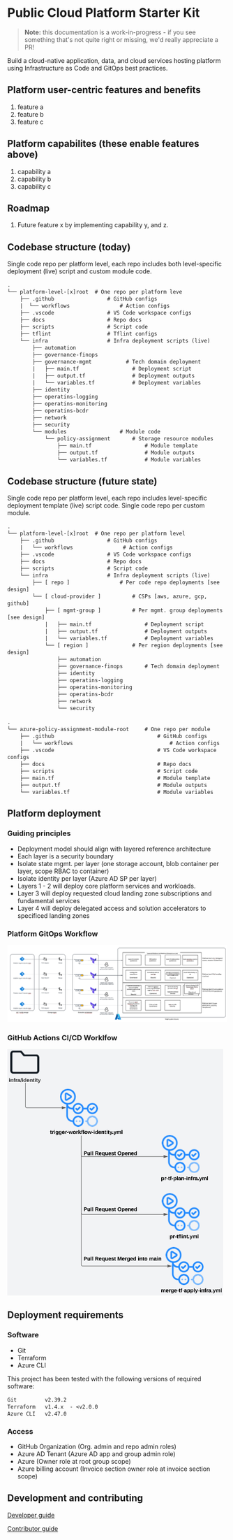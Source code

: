# Public Cloud Platform Starter Kit

> **Note:** this documentation is a work-in-progress - if you see something that's not quite right or missing, we'd really appreciate a PR!

Build a cloud-native application, data, and cloud services hosting platform using Infrastructure as Code and GitOps best practices.

## Platform user-centric features and benefits

1. feature a
2. feature b
3. feature c

## Platform capabilites (these enable features above)

1. capability a
2. capability b
3. capability c

## Roadmap

1. Future feature x by implementing capability y, and z.

## Codebase structure (today)
Single code repo per platform level, each repo includes both level-specific deployment (live) script and custom module code.  

    .                           
    └── platform-level-[x]root  # One repo per platform leve
        ├── .github                 # GitHub configs
        |  └── workflows                # Action configs
        ├── .vscode                 # VS Code workspace configs
        ├── docs                    # Repo docs
        ├── scripts                 # Script code
        ├── tflint                  # Tflint configs          
        └── infra                   # Infra deployment scripts (live)
            ├── automation               
            ├── governance-finops
            ├── governance-mgmt           # Tech domain deployment
            |   ├── main.tf                 # Deployment script
            |   ├── output.tf               # Deployment outputs
            |   └── variables.tf            # Deployment variables     
            ├── identity                 
            ├── operatins-logging
            ├── operatins-monitoring
            ├── operatins-bcdr            
            ├── network                 
            ├── security                           
            └── modules                 # Module code
                └── policy-assignment       # Storage resource modules
                    ├── main.tf                 # Module template
                    ├── output.tf               # Module outputs
                    └── variables.tf            # Module variables

## Codebase structure (future state)
Single code repo per platform level, each repo includes level-specific deployment template (live) script code. Single code repo per custom module. 

    .
    └── platform-level-[x]root  # One repo per platform level
        ├── .github                 # GitHub configs
        |   └── workflows                # Action configs
        ├── .vscode                 # VS Code workspace configs
        ├── docs                    # Repo docs
        ├── scripts                 # Script code            
        └── infra                   # Infra deployment scripts (live)
            ├── [ repo ]                # Per code repo deployments [see design]
            └── [ cloud-provider ]          # CSPs [aws, azure, gcp, github]
                ├── [ mgmt-group ]          # Per mgmt. group deployments [see design]
                |   ├── main.tf                 # Deployment script
                |   ├── output.tf               # Deployment outputs
                |   └── variables.tf            # Deployment variables
                └── [ region ]              # Per region deployments [see design]
                    ├── automation              
                    ├── governance-finops       # Tech domain deployment
                    ├── identity                 
                    ├── operatins-logging
                    ├── operatins-monitoring
                    ├── operatins-bcdr            
                    ├── network                 
                    └── security
    
    .
    └── azure-policy-assignment-module-root     # One repo per module
        ├── .github                                 # GitHub configs
        |   └── workflows                               # Action configs
        ├── .vscode                                 # VS Code workspace configs
        ├── docs                                    # Repo docs
        ├── scripts                                 # Script code 
        ├── main.tf                                 # Module template
        ├── output.tf                               # Module outputs
        └── variables.tf                            # Module variables



## Platform deployment

### Guiding principles
* Deployment model should align with layered reference architecture
* Each layer is a security boundary
* Isolate state mgmt. per layer (one storage account, blob container per layer, scope RBAC to container)
* Isolate identity per layer (Azure AD SP per layer) 
* Layers 1 - 2 will deploy core platform services and workloads.  
* Layer 3 will deploy requested cloud landing zone subscriptions and fundamental services
* Layer 4 will deploy delegated access and solution accelerators to specificed landing zones

### Platform GitOps Workflow
![Deployment workflow](./docs/images/platform-deployment.png "Deployment Workflow")

### GitHub Actions CI/CD Worklfow
![GitHub actions Workflow](./docs/images/github-actions-workflows.png "GitHub actions Workflow")


## Deployment requirements

### Software

* Git
* Terraform
* Azure CLI

This project has been tested with the following versions of required software:

    Git         v2.39.2
    Terraform   v1.4.x  - <v2.0.0
    Azure CLI   v2.47.0

### Access

* GitHub Organization (Org. admin and repo admin roles)
* Azure AD Tenant (Azure AD app and group admin role)
* Azure (Owner role at root group scope)
* Azure billing account (Invoice section owner role at invoice section scope)

## Development and contributing  

[Developer guide](docs/guide-development.md)

[Contributor guide](CONTRIBUTING.md)